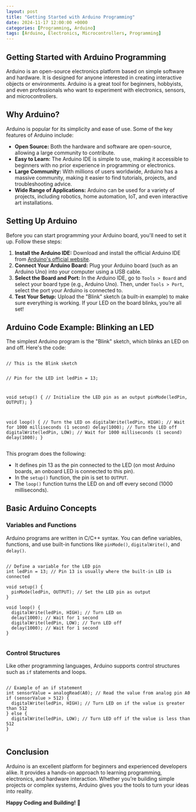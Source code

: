 ```yaml
---
layout: post
title: "Getting Started with Arduino Programming"
date: 2024-11-17 12:00:00 +0000
categories: [Programming, Arduino]
tags: [Arduino, Electronics, Microcontrollers, Programming]
---
```


<!-- The Content of the Arduino Programming Post -->
<article class="post">
  <h1>Getting Started with Arduino Programming</h1>

  <p>Arduino is an open-source electronics platform based on simple software and hardware. It is designed for anyone interested in creating interactive objects or environments. Arduino is a great tool for beginners, hobbyists, and even professionals who want to experiment with electronics, sensors, and microcontrollers.</p>

  <h2>Why Arduino?</h2>
  <p>Arduino is popular for its simplicity and ease of use. Some of the key features of Arduino include:</p>
  <ul>
    <li><strong>Open Source:</strong> Both the hardware and software are open-source, allowing a large community to contribute.</li>
    <li><strong>Easy to Learn:</strong> The Arduino IDE is simple to use, making it accessible to beginners with no prior experience in programming or electronics.</li>
    <li><strong>Large Community:</strong> With millions of users worldwide, Arduino has a massive community, making it easier to find tutorials, projects, and troubleshooting advice.</li>
    <li><strong>Wide Range of Applications:</strong> Arduino can be used for a variety of projects, including robotics, home automation, IoT, and even interactive art installations.</li>
  </ul>

  <h2>Setting Up Arduino</h2>
  <p>Before you can start programming your Arduino board, you'll need to set it up. Follow these steps:</p>
  <ol>
    <li><strong>Install the Arduino IDE:</strong> Download and install the official Arduino IDE from <a href="https://www.arduino.cc/en/software" target="_blank">Arduino's official website</a>.</li>
    <li><strong>Connect Your Arduino Board:</strong> Plug your Arduino board (such as an Arduino Uno) into your computer using a USB cable.</li>
    <li><strong>Select the Board and Port:</strong> In the Arduino IDE, go to <code>Tools &gt; Board</code> and select your board type (e.g., Arduino Uno). Then, under <code>Tools &gt; Port</code>, select the port your Arduino is connected to.</li>
    <li><strong>Test Your Setup:</strong> Upload the "Blink" sketch (a built-in example) to make sure everything is working. If your LED on the board blinks, you’re all set!</li>
  </ol>

  <h2>Arduino Code Example: Blinking an LED</h2>
  <p>The simplest Arduino program is the "Blink" sketch, which blinks an LED on and off. Here's the code:</p>
  <pre><code class="language-c">
// This is the Blink sketch

// Pin for the LED
int ledPin = 13;

void setup() {
  // Initialize the LED pin as an output
  pinMode(ledPin, OUTPUT);
}

void loop() {
  // Turn the LED on
  digitalWrite(ledPin, HIGH);
  // Wait for 1000 milliseconds (1 second)
  delay(1000);
  // Turn the LED off
  digitalWrite(ledPin, LOW);
  // Wait for 1000 milliseconds (1 second)
  delay(1000);
}
  </code></pre>

  <p>This program does the following:</p>
  <ul>
    <li>It defines pin 13 as the pin connected to the LED (on most Arduino boards, an onboard LED is connected to this pin).</li>
    <li>In the <code>setup()</code> function, the pin is set to <code>OUTPUT</code>.</li>
    <li>The <code>loop()</code> function turns the LED on and off every second (1000 milliseconds).</li>
  </ul>

  <h2>Basic Arduino Concepts</h2>
  <h3>Variables and Functions</h3>
  <p>Arduino programs are written in C/C++ syntax. You can define variables, functions, and use built-in functions like <code>pinMode()</code>, <code>digitalWrite()</code>, and <code>delay()</code>.</p>
  
  <pre><code class="language-c">
// Define a variable for the LED pin
int ledPin = 13; // Pin 13 is usually where the built-in LED is connected

void setup() {
  pinMode(ledPin, OUTPUT); // Set the LED pin as output
}

void loop() {
  digitalWrite(ledPin, HIGH); // Turn LED on
  delay(1000); // Wait for 1 second
  digitalWrite(ledPin, LOW); // Turn LED off
  delay(1000); // Wait for 1 second
}
  </code></pre>

  <h3>Control Structures</h3>
  <p>Like other programming languages, Arduino supports control structures such as <code>if</code> statements and loops.</p>
  
  <pre><code class="language-c">
// Example of an if statement
int sensorValue = analogRead(A0); // Read the value from analog pin A0
if (sensorValue > 512) {
  digitalWrite(ledPin, HIGH); // Turn LED on if the value is greater than 512
} else {
  digitalWrite(ledPin, LOW); // Turn LED off if the value is less than 512
}
  </code></pre>

  <h2>Conclusion</h2>
  <p>Arduino is an excellent platform for beginners and experienced developers alike. It provides a hands-on approach to learning programming, electronics, and hardware interaction. Whether you’re building simple projects or complex systems, Arduino gives you the tools to turn your ideas into reality.</p>

  <p><strong>Happy Coding and Building!</strong> 🚀</p>
</article>
